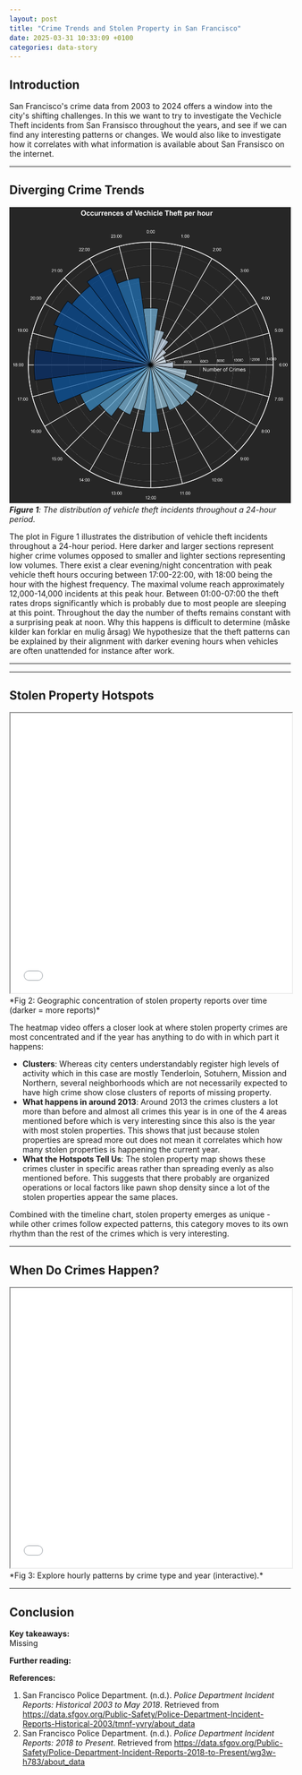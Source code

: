```yaml
---
layout: post
title: "Crime Trends and Stolen Property in San Francisco"
date: 2025-03-31 10:33:09 +0100
categories: data-story
---
```


## Introduction  
San Francisco's crime data from 2003 to 2024 offers a window into the city's shifting challenges. In this we want to try to investigate the Vechicle Theft incidents from San Fransisco throughout the years, and see if we can find any interesting patterns or changes. We would also like to investigate how it correlates with what information is available about San Fransisco on the internet.

---

## Diverging Crime Trends  
![crimeoveryears](/assets/images/improved_crime_trends.png)  
***Figure 1**: The distribution of vehicle theft incidents throughout a 24-hour period.*  

The plot in Figure 1 illustrates the distribution of vehicle theft incidents throughout a 24-hour period. Here darker and larger sections represent higher crime volumes opposed to smaller and lighter sections representing low volumes. There exist a clear evening/night concentration with peak vehicle theft hours occuring between 17:00-22:00, with 18:00 being the hour with the highest frequency. The maximal volume reach approximately 12,000-14,000 incidents at this peak hour. Between 01:00-07:00 the theft rates drops significantly which is probably due to most people are sleeping at this point. Throughout the day the number of thefts remains constant with a surprising peak at noon. Why this happens is difficult to determine (måske kilder kan forklar en mulig årsag) We hypothesize that the theft patterns can be explained by their alignment with darker evening hours when vehicles are often unattended for instance after work.

---

---

## Stolen Property Hotspots  
<iframe src="/assets/plots/sf_stolen_property_animation.html" width="100%" height="500px"></iframe>  
*Fig 2: Geographic concentration of stolen property reports over time (darker = more reports)*  

The heatmap video offers a closer look at where stolen property crimes are most concentrated and if the year has anything to do with in which part it happens:
- **Clusters**: Whereas city centers understandably register high levels of activity which in this case are mostly Tenderloin, Sotuhern, Mission and Northern, several neighborhoods which are not necessarily expected to have high crime show close clusters of reports of missing property.
- **What happens in around 2013**: Around 2013 the crimes clusters a lot more than before and almost all crimes this year is in one of the 4 areas mentioned before which is very interesting since this also is the year with most stolen properties. This shows that just because stolen properties are spread more out does not mean it correlates which how many stolen properties is happening the current year.
- **What the Hotspots Tell Us**: The stolen property map shows these crimes cluster in specific areas rather than spreading evenly as also mentioned before. This suggests that there probably are organized operations or local factors like pawn shop density since a lot of the stolen properties appear the same places.

Combined with the timeline chart, stolen property emerges as unique - while other crimes follow expected patterns, this category moves to its own rhythm than the rest of the crimes which is very interesting.

---

## When Do Crimes Happen?  
<iframe src="/assets/plots/sf_crime_interactive_bokeh.html" width="100%" height="500px"></iframe>  
*Fig 3: Explore hourly patterns by crime type and year (interactive).*  



---

## Conclusion  
**Key takeaways:**  
Missing

**Further reading:**  

**References:**  
1. San Francisco Police Department. (n.d.). *Police Department Incident Reports: Historical 2003 to May 2018*. Retrieved from https://data.sfgov.org/Public-Safety/Police-Department-Incident-Reports-Historical-2003/tmnf-yvry/about_data  
2. San Francisco Police Department. (n.d.). *Police Department Incident Reports: 2018 to Present*. Retrieved from https://data.sfgov.org/Public-Safety/Police-Department-Incident-Reports-2018-to-Present/wg3w-h783/about_data